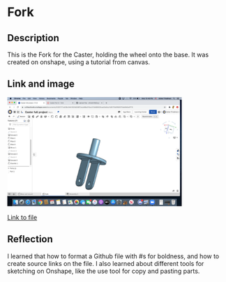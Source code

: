 # Fork 

## Description
This is the Fork for the Caster, holding the wheel onto the base. It was created on onshape, using a tutorial from canvas. 

## Link and image

<img src="https://github.com/afriedm49/Engineering2FirstRepo/blob/master/Caster/Screen%20Shot%202020-09-30%20at%2010.48.00%20PM.png?raw=true" width = "400">

[Link to file](https://cvilleschools.onshape.com/documents/3323717cd26c0441020d2687/w/a98a010ac513d68620cad2e6/e/1d3173b0f60575eb0b5a0775)

## Reflection

I learned that how to format a Github file with #s for boldness, and how to create source links on the file.
I also learned about different tools for sketching on Onshape, like the use tool for copy and pasting parts.
